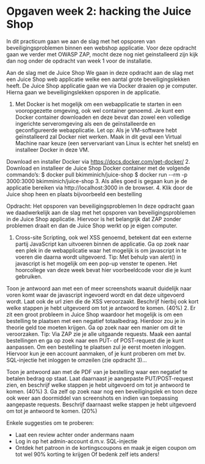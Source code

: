 # Opgaven week 2: hacking the Juice Shop

In dit practicum gaan we aan de slag met het opsporen van beveiligingsproblemen binnen een webshop applicatie. Voor deze opdracht gaan we verder met OWASP ZAP, mocht deze nog niet geinstalleerd zijn kijk dan nog onder de opdracht van week 1 voor de installatie.
 
Aan de slag met de Juice Shop
We gaan in deze opdracht aan de slag met een Juice Shop web applicatie welke een aantal grote beveiligingslekken heeft. De Juice Shop applicatie gaan we via Docker draaien op je computer. Hierna gaan we beveiligingslekken opsporen in de applicatie.
1.	Met Docker is het mogelijk om een webapplicatie te starten in een vooropgezette omgeving, ook wel container genoemd. Je kunt een Docker container downloaden en deze bevat dan zowel een volledige ingerichte serveromgeving als een de geïnstalleerde en geconfigureerde webapplicatie. Let op: Als je VM-software hebt geïnstalleerd zal Docker niet werken. Maak in dit geval een Virtual Machine naar keuze (een servervariant van Linux is echter het snelst) en installeer Docker in deze VM.

Download en installer Docker via https://docs.docker.com/get-docker/
2.	Download en installeer de Juice Shop Docker container met de volgende commando’s:
$ docker pull bkimminich/juice-shop
$ docker run --rm -p 3000:3000 bkimminich/juice-shop
3.	Als alles goed is gegaan kun je de applicatie bereiken via http://localhost:3000 in de browser.
4.	Klik door de Juice shop heen en plaats bijvoorbeeld een bestelling
  
Opdracht: Het opsporen van beveiligingsproblemen
 In deze opdracht gaan we daadwerkelijk aan de slag met het opsporen van beveiligingsproblemen in de Juice Shop applicatie. Hiervoor is het belangrijk dat ZAP zonder problemen draait en dan de Juice Shop werkt op je eigen computer.
1.	Cross-site Scripting, ook wel XSS genoemd, betekent dat een externe partij JavaScript kan uitvoeren binnen de applicatie. Ga op zoek naar een plek in de webapplicatie waar het mogelijk is om javascript in te voeren die daarna wordt uitgevoerd. Tip: Met behulp van alert() in javascript is het mogelijk om een pop-up venster te openen. Het hoorcollege van deze week bevat hier voorbeeldcode voor die je kunt gebruiken.

Toon je antwoord aan met een of meer screenshots waaruit duidelijk naar voren komt waar de javascript ingevoerd wordt en dat deze uitgevoerd wordt. Laat ook de url zien die de XSS veroorzaakt. Beschrijf hierbij ook kort welke stappen je hebt uitgevoerd om tot je antwoord te komen.   (40%)
2.	Er zit een groot probleem in Juice Shop waardoor het mogelijk is om een bestelling te plaatsen met een negatief totaalbedrag. Hierdoor zou je in theorie geld toe moeten krijgen. Ga op zoek naar een manier om dit te veroorzaken. Tip: Via ZAP zie je alle uitgaande requests. Maak een aantal bestellingen en ga op zoek naar een PUT- of POST-request die je kunt aanpassen. Om een bestelling te plaatsen zul je eerst moeten inloggen. Hiervoor kun je een account aanmaken, of je kunt proberen om met bv. SQL-injectie het inloggen te omzeilen (zie opdracht 3)...

Toon je antwoord aan met de PDF van je bestelling waar een negatief te betalen bedrag op staat. Laat daarnaast je aangepaste PUT/POST-request zien, en beschrijf welke stappen je hebt uitgevoerd om tot je antwoord te komen. (40%)
3.	Ga zelf op zoek naar nog een beveiligingslek en toon deze ook weer aan doormiddel van screenshots en indien van toepassing aangepaste requests. Beschrijf daarnaast welke stappen je hebt uitgevoerd om tot je antwoord te komen. (20%)

Enkele suggesties om te proberen:
- Laat een review achter onder andermans naam
- Log in op het admin-account d.m.v. SQL-injectie
- Ontdek het patroon in de kortingscoupons en maak je eigen coupon om tot wel 90% korting te krijgen
Of bedenk zelf iets anders!

